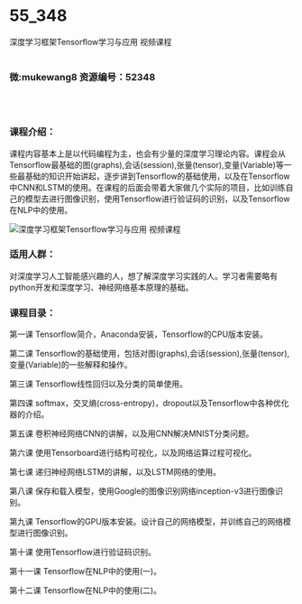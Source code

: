 # 55_348
深度学习框架Tensorflow学习与应用 视频课程
<br/></br>
<h3>微:mukewang8 资源编号：52348</h3>
<br/></br>
<h3>课程介绍：</h3>
<p>课程内容基本上是以代码编程为主，也会有少量的深度学习理论内容。课程会从Tensorflow最基础的图(graphs),会话(session),张量(tensor),变量(Variable)等一些最基础的知识开始讲起，逐步讲到Tensorflow的基础使用，以及在Tensorflow中CNN和LSTM的使用。在课程的后面会带着大家做几个实际的项目，比如训练自己的模型去进行图像识别，使用Tensorflow进行验证码的识别，以及Tensorflow在NLP中的使用。</p>
<p><img src="https://www.ko996.com/wp-content/uploads/img/2018/02/2-15-300x169.png" alt="深度学习框架Tensorflow学习与应用 视频课程"></p>
<h3>适用人群：</h3>
<p>对深度学习<a class="relatedlink" target="_blank" rel="noopener">人工智能</a>感兴趣的人，想了解深度学习实践的人。学习者需要略有python开发和深度学习、神经网络基本原理的基础。</p>
<h3>课程目录：</h3>
<p>第一课 Tensorflow简介，Anaconda安装，Tensorflow的CPU版本安装。</p>
<p>第二课 Tensorflow的基础使用，包括对图(graphs),会话(session),张量(tensor),变量(Variable)的一些解释和操作。</p>
<p>第三课 Tensorflow线性回归以及分类的简单使用。</p>
<p>第四课 softmax，交叉熵(cross-entropy)，dropout以及Tensorflow中各种优化器的介绍。</p>
<p>第五课 卷积神经网络CNN的讲解，以及用CNN解决MNIST分类问题。</p>
<p>第六课 使用Tensorboard进行结构可视化，以及网络运算过程可视化。</p>
<p>第七课 递归神经网络LSTM的讲解，以及LSTM网络的使用。</p>
<p>第八课 保存和载入模型，使用Google的图像识别网络inception-v3进行图像识别。</p>
<p>第九课 Tensorflow的GPU版本安装。设计自己的网络模型，并训练自己的网络模型进行图像识别。</p>
<p>第十课 使用Tensorflow进行验证码识别。</p>
<p>第十一课 Tensorflow在NLP中的使用(一)。</p>
<p>第十二课 Tensorflow在NLP中的使用(二)。</p>
